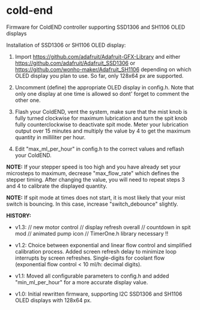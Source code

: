 # cold-end
Firmware for ColdEND controller supporting SSD1306 and SH1106 OLED displays

Installation of SSD1306 or SH1106 OLED display:

1) Import https://github.com/adafruit/Adafruit-GFX-Library and either 
   https://github.com/adafruit/Adafruit_SSD1306 or https://github.com/wonho-maker/Adafruit_SH1106 
   depending on which OLED display you plan to use. So far, only 128x64 px are supported.

2) Uncomment (define) the appropriate OLED display in config.h. Note that only one display
   at one time is allowed so dont' forget to comment the other one.

3) Flash your ColdEND, vent the system, make sure that the mist knob is fully turned clockwise
   for maximum lubrication and turn the spit knob fully counterclockwise to deactivate spit mode.
   Meter your lubrication output over 15 minutes and multiply the value by 4 to get the maximum
   quantity in milliliter per hour.

4) Edit "max_ml_per_hour" in config.h to the correct values and reflash your ColdEND.

**NOTE:** If your stepper speed is too high and you have already set your microsteps to maximum,
decrease "max_flow_rate" which defines the stepper timing. After changing the value, you will 
need to repeat steps 3 and 4 to calibrate the displayed quantity.

**NOTE:** If spit mode at times does not start, it is most likely that your mist switch is bouncing.
In this case, increase "switch_debounce" slightly.

**HISTORY:**

- v1.3: // new motor control // display refresh overall // countdown in spit mod // animated pump icon // TimerOne.h  library necessary !! 

- v1.2: Choice between exponential and linear flow control and simplified calibration process. 
        Added screen refresh delay to minimize loop interrupts by screen refreshes.
        Single-digits for coolant flow (exponential flow control < 10 ml/h: decimal digits).

- v1.1: Moved all configurable parameters to config.h and added "min_ml_per_hour" for a more accurate display value.

- v1.0: Initial rewritten firmware, supporting I2C SSD1306 and SH1106 OLED displays with 128x64 px.
